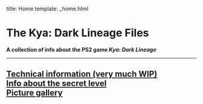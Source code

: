title: Home
template: _home.html

# The Kya: Dark Lineage Files
**A collection of info about the PS2 game *Kya: Dark Lineage***

---
[Technical information (very much WIP)](./technical)  
[Info about the secret level](./secrlvl)  
[Picture gallery](./pictures)
---
